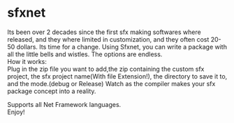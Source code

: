 # sfxnet
Its been over 2 decades since the first sfx making softwares where released, and they where limited in customization, and they often cost 20-50 dollars. Its time for a change. Using Sfxnet, you can write a package with all the little bells and wistles. The options are endless.           
How it works:  
Plug in the zip file you want to add,the zip containing the custom sfx project, the sfx project name(With file Extension!), the directory to save it to, and the mode.(debug or Release)
Watch as the compiler makes your sfx package concept into a reality.  
  
Supports all Net Framework languages.  
Enjoy!

